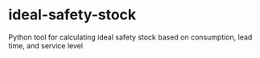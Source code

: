 # ideal-safety-stock
Python tool for calculating ideal safety stock based on consumption, lead time, and service level
